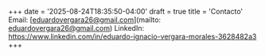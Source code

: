+++
date = '2025-08-24T18:35:50-04:00'
draft = true
title = 'Contacto'
Email: [eduardovergara26@gmail.com](mailto: eduardovergara26@gmail.com)
LinkedIn: https://www.linkedin.com/in/eduardo-ignacio-vergara-morales-3628482a3
+++
